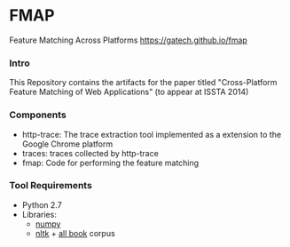FMAP
====
Feature Matching Across Platforms
https://gatech.github.io/fmap


### Intro
This Repository contains the artifacts for the paper titled "Cross-Platform Feature Matching of Web Applications" (to appear at ISSTA 2014)

### Components
* http-trace: The trace extraction tool implemented as a extension to the Google Chrome platform
* traces: traces collected by http-trace
* fmap: Code for performing the feature matching


### Tool Requirements
* Python 2.7
* Libraries: 
  * [numpy](http://www.numpy.org/)
  * [nltk](http://www.nltk.org/install.html) + [all book](http://www.nltk.org/data.html) corpus
